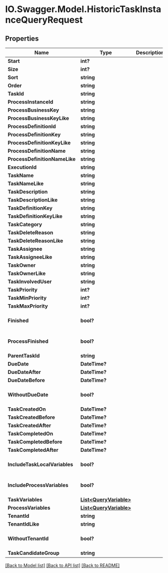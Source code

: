 # IO.Swagger.Model.HistoricTaskInstanceQueryRequest
## Properties

Name | Type | Description | Notes
------------ | ------------- | ------------- | -------------
**Start** | **int?** |  | [optional] 
**Size** | **int?** |  | [optional] 
**Sort** | **string** |  | [optional] 
**Order** | **string** |  | [optional] 
**TaskId** | **string** |  | [optional] 
**ProcessInstanceId** | **string** |  | [optional] 
**ProcessBusinessKey** | **string** |  | [optional] 
**ProcessBusinessKeyLike** | **string** |  | [optional] 
**ProcessDefinitionId** | **string** |  | [optional] 
**ProcessDefinitionKey** | **string** |  | [optional] 
**ProcessDefinitionKeyLike** | **string** |  | [optional] 
**ProcessDefinitionName** | **string** |  | [optional] 
**ProcessDefinitionNameLike** | **string** |  | [optional] 
**ExecutionId** | **string** |  | [optional] 
**TaskName** | **string** |  | [optional] 
**TaskNameLike** | **string** |  | [optional] 
**TaskDescription** | **string** |  | [optional] 
**TaskDescriptionLike** | **string** |  | [optional] 
**TaskDefinitionKey** | **string** |  | [optional] 
**TaskDefinitionKeyLike** | **string** |  | [optional] 
**TaskCategory** | **string** |  | [optional] 
**TaskDeleteReason** | **string** |  | [optional] 
**TaskDeleteReasonLike** | **string** |  | [optional] 
**TaskAssignee** | **string** |  | [optional] 
**TaskAssigneeLike** | **string** |  | [optional] 
**TaskOwner** | **string** |  | [optional] 
**TaskOwnerLike** | **string** |  | [optional] 
**TaskInvolvedUser** | **string** |  | [optional] 
**TaskPriority** | **int?** |  | [optional] 
**TaskMinPriority** | **int?** |  | [optional] 
**TaskMaxPriority** | **int?** |  | [optional] 
**Finished** | **bool?** |  | [optional] [default to false]
**ProcessFinished** | **bool?** |  | [optional] [default to false]
**ParentTaskId** | **string** |  | [optional] 
**DueDate** | **DateTime?** |  | [optional] 
**DueDateAfter** | **DateTime?** |  | [optional] 
**DueDateBefore** | **DateTime?** |  | [optional] 
**WithoutDueDate** | **bool?** |  | [optional] [default to false]
**TaskCreatedOn** | **DateTime?** |  | [optional] 
**TaskCreatedBefore** | **DateTime?** |  | [optional] 
**TaskCreatedAfter** | **DateTime?** |  | [optional] 
**TaskCompletedOn** | **DateTime?** |  | [optional] 
**TaskCompletedBefore** | **DateTime?** |  | [optional] 
**TaskCompletedAfter** | **DateTime?** |  | [optional] 
**IncludeTaskLocalVariables** | **bool?** |  | [optional] [default to false]
**IncludeProcessVariables** | **bool?** |  | [optional] [default to false]
**TaskVariables** | [**List&lt;QueryVariable&gt;**](QueryVariable.md) |  | [optional] 
**ProcessVariables** | [**List&lt;QueryVariable&gt;**](QueryVariable.md) |  | [optional] 
**TenantId** | **string** |  | [optional] 
**TenantIdLike** | **string** |  | [optional] 
**WithoutTenantId** | **bool?** |  | [optional] [default to false]
**TaskCandidateGroup** | **string** |  | [optional] 

[[Back to Model list]](../README.md#documentation-for-models) [[Back to API list]](../README.md#documentation-for-api-endpoints) [[Back to README]](../README.md)

